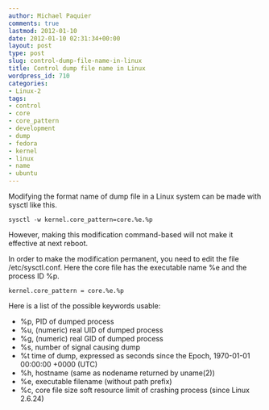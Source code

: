 ```yaml
---
author: Michael Paquier
comments: true
lastmod: 2012-01-10
date: 2012-01-10 02:31:34+00:00
layout: post
type: post
slug: control-dump-file-name-in-linux
title: Control dump file name in Linux
wordpress_id: 710
categories:
- Linux-2
tags:
- control
- core
- core_pattern
- development
- dump
- fedora
- kernel
- linux
- name
- ubuntu
---
```


Modifying the format name of dump file in a Linux system can be made with sysctl like this.

    sysctl -w kernel.core_pattern=core.%e.%p

However, making this modification command-based will not make it effective at next reboot.

In order to make the modification permanent, you need to edit the file /etc/sysctl.conf. Here the core file has the executable name %e and the process ID %p.

    kernel.core_pattern = core.%e.%p

Here is a list of the possible keywords usable:

  * %p, PID of dumped process
  * %u, (numeric) real UID of dumped process
  * %g, (numeric) real GID of dumped process
  * %s, number of signal causing dump
  * %t time of dump, expressed as seconds since the Epoch, 1970-01-01 00:00:00 +0000 (UTC)
  * %h, hostname (same as nodename returned by uname(2))
  * %e, executable filename (without path prefix)
  * %c, core file size soft resource limit of crashing process (since Linux 2.6.24)

